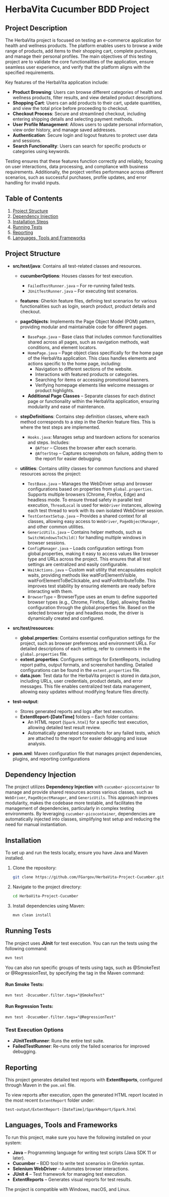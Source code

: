 
# HerbaVita Cucumber BDD Project

##  Project Description

The HerbaVita project is focused on testing an e-commerce application for health and wellness products. The platform enables users to browse a wide range of products, add items to their shopping cart, complete purchases, and manage their personal profiles. The main objectives of this testing project are to validate the core functionalities of the application, ensure seamless user experience, and verify that the platform aligns with the specified requirements.

Key features of the HerbaVita application include:

- **Product Browsing**: Users can browse different categories of health and wellness products, filter results, and view detailed product descriptions.
- **Shopping Cart**: Users can add products to their cart, update quantities, and view the total price before proceeding to checkout.
- **Checkout Process**: Secure and streamlined checkout, including entering shipping details and selecting payment methods.
- **User Profile Management**: Allows users to update personal information, view order history, and manage saved addresses.
- **Authentication**: Secure login and logout features to protect user data and sessions.
- **Search Functionality**: Users can search for specific products or categories using keywords.

Testing ensures that these features function correctly and reliably, focusing on user interactions, data processing, and compliance with business requirements. Additionally, the project verifies performance across different scenarios, such as successful purchases, profile updates, and error handling for invalid inputs.
## Table of Contents

1. [Project Structure](#project-structure)
2. [Dependency Injection](#dependency-injection)  <!-- Добавяме линк към новата секция тук -->
3. [Installation Steps](#installation)
4. [Running Tests](#running-tests)
5. [Reporting](#reporting)
6. [Languages, Tools and Frameworks](#languages-tools-and-frameworks)


## Project Structure


- **src/test/java**: Contains all test-related classes and resources.
    - **cucumberOptions**: Houses classes for test execution.
        - `FailedTestRunner.java` – For re-running failed tests.
        - `JUnitTestRunner.java` – For executing test scenarios.

    - **features**: Gherkin feature files, defining test scenarios for various functionalities such as login, search product, product details and checkout.

    - **pageObjects**: Implements the Page Object Model (POM) pattern, providing modular and maintainable code for different pages.
        - `BasePage.java` – Base class that includes common functionalities shared across all pages, such as navigation methods, wait conditions, and element locators.
        - `HomePage.java` – Page object class specifically for the home page of the HerbaVita application. This class handles elements and actions specific to the home page, including:
            - Navigation to different sections of the website.
            - Interactions with featured products or categories.
            - Searching for items or accessing promotional banners.
            - Verifying homepage elements like welcome messages or product highlights.
        - **Additional Page Classes** – Separate classes for each distinct page or functionality within the HerbaVita application, ensuring modularity and ease of maintenance.

    - **stepDefinitions**: Contains step definition classes, where each method corresponds to a step in the Gherkin feature files. This is where the test steps are implemented.
        - `Hooks.java`: Manages setup and teardown actions for scenarios and steps. Includes:
            - `@After` – Closes the browser after each scenario.
            - `@AfterStep` – Captures screenshots on failure, adding them to the report for easier debugging.

  - **utilities**: Contains utility classes for common functions and shared resources across the project:
      - `TestBase.java` – Manages the WebDriver setup and browser configurations based on properties from `global.properties`. Supports multiple browsers (Chrome, Firefox, Edge) and headless mode. To ensure thread safety in parallel test execution, `ThreadLocal` is used for `WebDriver` instances, allowing each test thread to work with its own isolated WebDriver session.
      - `TestContextSetup.java` – Provides a shared context for all classes, allowing easy access to `WebDriver`, `PageObjectManager`, and other common utilities.
      - `GenericUtils.java` – Contains helper methods, such as `SwitchWindowsToChild()` for handling multiple windows in browser sessions.     
      - `ConfigManager.java` – Loads configuration settings from global.properties, making it easy to access values like browser type and URLs across the project. This ensures that all test settings are centralized and easily configurable.
      - `WaitActions.java` – Custom wait utility that encapsulates explicit waits, providing methods like waitForElementVisible, waitForElementToBeClickable, and waitForAttributeToBe. This improves test stability by ensuring elements are ready before interacting with them.
      - `BrowserType` – BrowserType uses an enum to define supported browser types (e.g., Chrome, Firefox, Edge), allowing flexible configuration through the global.properties file. Based on the selected browser type and headless mode, the driver is dynamically created and configured.
- **src/test/resources**:
    - **global.properties**: Contains essential configuration settings for the project, such as browser preferences and environment URLs. For detailed descriptions of each setting, refer to comments in the `global.properties` file.
    - **extent.properties**: Configures settings for ExtentReports, including report paths, output formats, and screenshot handling. Detailed configurations can be found in the `extent.properties` file.
    - **data.json**: Test data for the HerbaVita project is stored in data.json, including URLs, user credentials, product details, and error messages. This file enables centralized test data management, allowing easy updates without modifying feature files directly.


- **test-output**:
    - Stores generated reports and logs after test execution.
    - **ExtentReport-[DateTime]** folders – Each folder contains:
        - An HTML report (`Spark.html`) for a specific test execution, allowing detailed test result review.
        - Automatically generated screenshots for any failed tests, which are attached to the report for easier debugging and issue analysis.

- **pom.xml**: Maven configuration file that manages project dependencies, plugins, and reporting configurations

## Dependency Injection

The project utilizes **Dependency Injection** with `cucumber-picocontainer` to manage and provide shared resources across various classes, such as `WebDriver`, `PageObjectManager`, and `GenericUtils`. This approach improves modularity, makes the codebase more testable, and facilitates the management of dependencies, particularly in complex testing environments. By leveraging `cucumber-picocontainer`, dependencies are automatically injected into classes, simplifying test setup and reducing the need for manual instantiation.



## Installation

To set up and run the tests locally, ensure you have Java and Maven installed.

1. Clone the repository:
   ```bash
   git clone https://github.com/FGargov/HerbaVita-Project-Cucumber.git
   ```
2. Navigate to the project directory:
   ```bash
   cd HerbaVita-Project-Cucumber
   ```
3. Install dependencies using Maven:
   ```bash
   mvn clean install
   ```

## Running Tests

The project uses **JUnit** for test execution. You can run the tests using the following command:
```bash
mvn test
```

You can also run specific groups of tests using tags, such as @SmokeTest or @RegressionTest, by specifying the tag in the Maven command:

#### Run Smoke Tests:
```
mvn test -Dcucumber.filter.tags="@SmokeTest"
```

#### Run Regression Tests:
```
mvn test -Dcucumber.filter.tags="@RegressionTest"
```


### Test Execution Options

- **JUnitTestRunner**: Runs the entire test suite.
- **FailedTestRunner**: Re-runs only the failed scenarios for improved debugging.


## Reporting

This project generates detailed test reports with **ExtentReports**, configured through Maven in the `pom.xml` file.

To view reports after execution, open the generated HTML report located in the most recent `ExtentReport` folder under:
```
test-output/ExtentReport-[DateTime]/SparkReport/Spark.html
```

## Languages, Tools and Frameworks

To run this project, make sure you have the following installed on your system:
- **Java** – Programming language for writing test scripts (Java SDK 11 or later).
- **Cucumber** – BDD tool to write test scenarios in Gherkin syntax.
- **Selenium WebDriver** – Automates browser interactions.
- **JUnit 4** – Test framework for managing test execution.
- **ExtentReports** – Generates visual reports for test results.

The project is compatible with Windows, macOS, and Linux.



